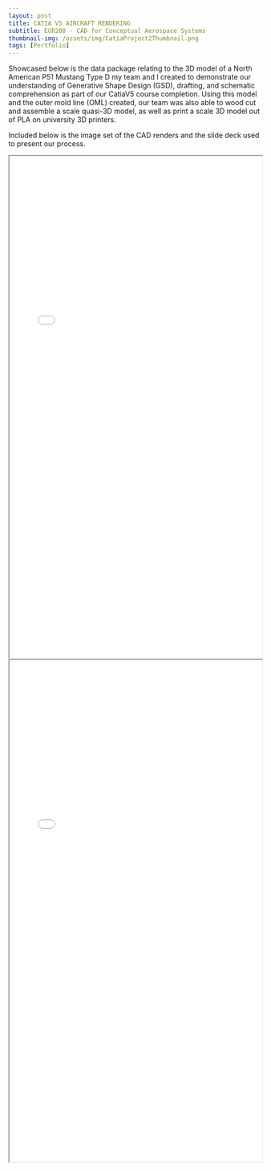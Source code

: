 ```yaml
---
layout: post
title: CATIA V5 AIRCRAFT RENDERING
subtitle: EGR200 - CAD for Conceptual Aerospace Systems 
thumbnail-img: /assets/img/CatiaProject2Thumbnail.png
tags: [Portfolio]
---
```


Showcased below is the data package relating to the 3D model of a North American P51 Mustang Type D my team and I created to demonstrate our understanding of Generative Shape Design (GSD), drafting, and schematic comprehension as part of our CatiaV5 course completion. Using this model and the outer mold line (OML) created, our team was also able to wood cut and assemble a scale quasi-3D model, as well as print a scale 3D model out of PLA on university 3D printers.

Included below is the image set of the CAD renders and the slide deck used to present our process.

<iframe src="/assets/img/CatiaProject2ImagesRotated.pdf" width="100%" height="1000px"></iframe>
<iframe src="/assets/img/CatiaProject2Presentation.pdf" width="100%" height="1000px"></iframe>
